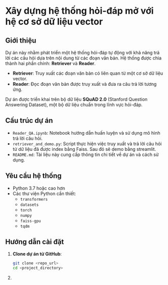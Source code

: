 # Xây dựng hệ thống hỏi-đáp mở với hệ cơ sở dữ liệu vector

## Giới thiệu

Dự án này nhằm phát triển một hệ thống hỏi-đáp tự động với khả năng trả lời các câu hỏi dựa trên nội dung từ các đoạn văn bản. Hệ thống được chia thành hai phần chính: **Retriever** và **Reader**.

- **Retriever**: Truy xuất các đoạn văn bản có liên quan từ một cơ sở dữ liệu vector.
- **Reader**: Đọc đoạn văn bản được truy xuất và đưa ra câu trả lời tương ứng.

Dự án được triển khai trên bộ dữ liệu **SQuAD 2.0** (Stanford Question Answering Dataset), một bộ dữ liệu chuẩn trong lĩnh vực hỏi-đáp.

## Cấu trúc dự án

- `Reader_QA.ipynb`: Notebook hướng dẫn huấn luyện và sử dụng mô hình trả lời câu hỏi.
- `retriever_and_demo.py`: Script thực hiện việc truy xuất và trả lời câu hỏi từ dữ liệu đã được index bằng Faiss. Sau đó sẽ demo bằng streamlit.
- `README.md`: Tài liệu này cung cấp thông tin chi tiết về dự án và cách sử dụng.

## Yêu cầu hệ thống

- Python 3.7 hoặc cao hơn
- Các thư viện Python cần thiết:
  - `transformers`
  - `datasets`
  - `torch`
  - `numpy`
  - `faiss-gpu`
  - `tqdm`

## Hướng dẫn cài đặt

1. **Clone dự án từ GitHub**:
   ```bash
   git clone <repo_url>
   cd <project_directory>
2. 

